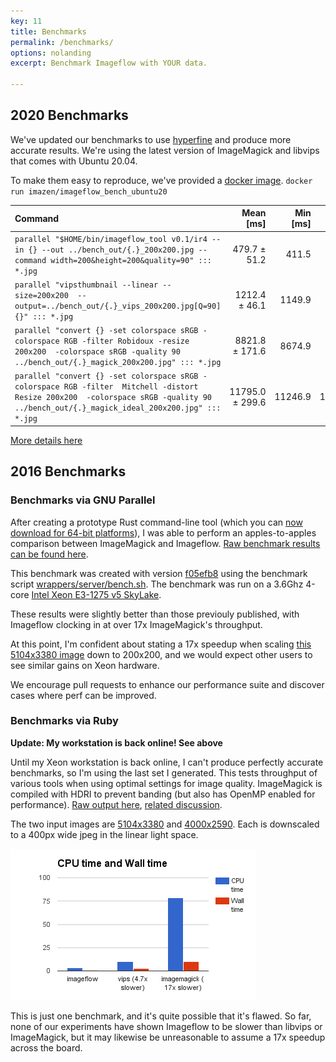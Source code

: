 ```yaml
---
key: 11
title: Benchmarks
permalink: /benchmarks/
options: nolanding
excerpt: Benchmark Imageflow with YOUR data.

---
```


## 2020 Benchmarks

We've updated our benchmarks to use [hyperfine](https://github.com/sharkdp/hyperfine) and produce more accurate results. We're using the latest version of ImageMagick and libvips that comes with Ubuntu 20.04. 

To make them easy to reproduce, we've provided a [docker image](https://github.com/imazen/imageflow/tree/master/docker/imageflow_bench_ubuntu20). `docker run imazen/imageflow_bench_ubuntu20`

| Command | Mean [ms] | Min [ms] | Max [ms] | Relative |
|:---|---:|---:|---:|---:|
| `parallel "$HOME/bin/imageflow_tool v0.1/ir4 --in {} --out ../bench_out/{.}_200x200.jpg --command width=200&height=200&quality=90" ::: *.jpg` | 479.7 ± 51.2 | 411.5 | 571.2 | 1.00 |
| `parallel "vipsthumbnail --linear --size=200x200  --output=../bench_out/{.}_vips_200x200.jpg[Q=90] {}" ::: *.jpg` | 1212.4 ± 46.1 | 1149.9 | 1284.7 | 2.53 ± 0.29 |
| `parallel "convert {} -set colorspace sRGB -colorspace RGB -filter Robidoux -resize 200x200  -colorspace sRGB -quality 90 ../bench_out/{.}_magick_200x200.jpg" ::: *.jpg` | 8821.8 ± 171.6 | 8674.9 | 9234.4 | 18.39 ± 2.00 |
| `parallel "convert {} -set colorspace sRGB -colorspace RGB -filter  Mitchell -distort Resize 200x200  -colorspace sRGB -quality 90 ../bench_out/{.}_magick_ideal_200x200.jpg" ::: *.jpg` | 11795.0 ± 299.6 | 11246.9 | 12269.7 | 24.59 ± 2.70 |

[More details here](https://github.com/imazen/imageflow/tree/master/docker/imageflow_bench_ubuntu20)


## 2016 Benchmarks

### Benchmarks via GNU Parallel

After creating a prototype Rust command-line tool (which you can [now download for 64-bit platforms](https://www.kickstarter.com/projects/njones/imageflow-respect-the-pixels-a-secure-alt-to-image/posts/1598662)), I was able to perform an apples-to-apples comparison between ImageMagick and Imageflow. [Raw benchmark results can be found here](https://gist.github.com/lilith/3c8e3600bfd5e440ecde670239d366dd).

This benchmark was created with version [f05efb8](https://github.com/imazen/imageflow/commit/f05efb89f993827936693e98d39adb31057ec270) using the benchmark script [wrappers/server/bench.sh](https://github.com/imazen/imageflow/blob/f05efb89f993827936693e98d39adb31057ec270/wrappers/server/bench.sh). The benchmark was run on a 3.6Ghz 4-core [Intel Xeon E3-1275 v5 SkyLake](https://gist.github.com/lilith/1a4394f994a542957f89a674ec83312b). 

These results were slightly better than those previouly published, with Imageflow clocking in at over 17x ImageMagick's throughput. 

At this point, I'm confident about stating a 17x speedup when scaling [this 5104x3380 image](https://s3-us-west-2.amazonaws.com/imageflow-resources/test_inputs/u1.jpg) down to 200x200, and we would expect other users to see similar gains on Xeon hardware.  

We encourage pull requests to enhance our performance suite and discover cases where perf can be improved. 

### Benchmarks via Ruby 

**Update: My workstation is back online! See above**

Until my Xeon workstation is back online, I can't produce perfectly accurate benchmarks, so I'm using the last set I generated. This tests throughput of various tools when using optimal settings for image quality. ImageMagick is compiled with HDRI to prevent banding (but also has OpenMP enabled for performance). [Raw output here](https://gist.github.com/lilith/7808d4ba10b8a6f8d3d30e5c8e14b47a), [related discussion](https://github.com/jcupitt/libvips/issues/416).

The two input images are [5104x3380](https://s3-us-west-2.amazonaws.com/imageflow-resources/test_inputs/u1.jpg) and [4000x2590](https://s3-us-west-2.amazonaws.com/imageflow-resources/test_inputs/u6.jpg). Each is downscaled to a 400px wide jpeg in the linear light space. 

![](/images/bench1.png)

This is just one benchmark, and it's quite possible that it's flawed. So far, none of our experiments have shown Imageflow to be slower than libvips or ImageMagick, but it may likewise be unreasonable to assume a 17x speedup across the board. 
